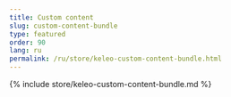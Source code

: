 ```yaml
---
title: Custom content
slug: custom-content-bundle
type: featured
order: 90
lang: ru
permalink: /ru/store/keleo-custom-content-bundle.html
---
```


{% include store/keleo-custom-content-bundle.md %}
